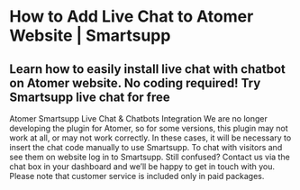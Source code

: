 # How to Add Live Chat to Atomer Website | Smartsupp
## Learn how to easily install live chat with chatbot on Atomer website. No coding required! Try Smartsupp live chat for free
Atomer 
Smartsupp Live Chat & Chatbots Integration
We are no longer developing the plugin for Atomer, so for some versions, this plugin may not work at all, or may not work correctly. In these cases, it will be necessary to insert the chat code manually to use Smartsupp.
To chat with visitors and see them on website log in to Smartsupp.
Still confused? Contact us via the chat box in your dashboard and we’ll be happy to get in touch with you. Please note that customer service is included only in paid packages.

